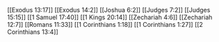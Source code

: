 [[Exodus 13:17]]
[[Exodus 14:2]]
[[Joshua 6:2]]
[[Judges 7:2]]
[[Judges 15:15]]
[[1 Samuel 17:40]]
[[1 Kings 20:14]]
[[Zechariah 4:6]]
[[Zechariah 12:7]]
[[Romans 11:33]]
[[1 Corinthians 1:18]]
[[1 Corinthians 1:27]]
[[2 Corinthians 13:4]]
